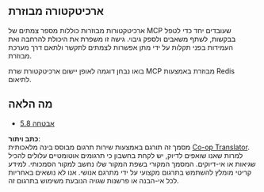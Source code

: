 <!--
CO_OP_TRANSLATOR_METADATA:
{
  "original_hash": "cd973a4e381337c6a3ac2443e7548e63",
  "translation_date": "2025-07-14T02:31:37+00:00",
  "source_file": "05-AdvancedTopics/mcp-scaling/README.md",
  "language_code": "he"
}
-->
## ארכיטקטורה מבוזרת

ארכיטקטורות מבוזרות כוללות מספר צמתים של MCP שעובדים יחד כדי לטפל בבקשות, לשתף משאבים ולספק גיבוי. גישה זו משפרת את היכולת להרחבה ואת העמידות בפני תקלות על ידי מתן אפשרות לצמתים לתקשר ולתאם דרך מערכת מבוזרת.

בואו נבחן דוגמה לאופן יישום ארכיטקטורת שרת MCP מבוזרת באמצעות Redis לתיאום.

## מה הלאה

- [5.8 אבטחה](../mcp-security/README.md)

**כתב ויתור**:  
מסמך זה תורגם באמצעות שירות תרגום מבוסס בינה מלאכותית [Co-op Translator](https://github.com/Azure/co-op-translator). למרות שאנו שואפים לדיוק, יש לקחת בחשבון כי תרגומים אוטומטיים עלולים להכיל שגיאות או אי-דיוקים. המסמך המקורי בשפת המקור שלו נחשב למקור הסמכותי. למידע קריטי מומלץ להשתמש בתרגום מקצועי על ידי מתרגם אנושי. אנו לא נושאים באחריות לכל אי-הבנה או פרשנות שגויה הנובעת משימוש בתרגום זה.